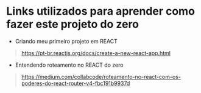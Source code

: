 # Links utilizados para aprender como fazer este projeto do zero

- Criando meu primeiro projeto em REACT
> https://pt-br.reactjs.org/docs/create-a-new-react-app.html

- Entendendo roteamento no REACT do zero
> https://medium.com/collabcode/roteamento-no-react-com-os-poderes-do-react-router-v4-fbc191b9937d